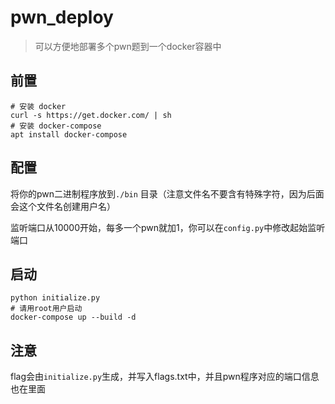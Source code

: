 # pwn_deploy

> 可以方便地部署多个pwn题到一个docker容器中

## 前置

```
# 安装 docker
curl -s https://get.docker.com/ | sh
# 安装 docker-compose
apt install docker-compose
```

## 配置

将你的pwn二进制程序放到`./bin` 目录（注意文件名不要含有特殊字符，因为后面会这个文件名创建用户名）

监听端口从10000开始，每多一个pwn就加1，你可以在`config.py`中修改起始监听端口

## 启动

```
python initialize.py
# 请用root用户启动
docker-compose up --build -d
```

## 注意

flag会由`initialize.py`生成，并写入flags.txt中，并且pwn程序对应的端口信息也在里面


